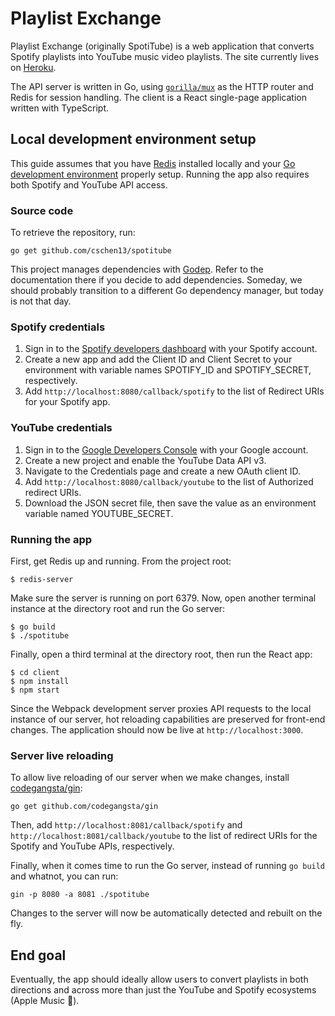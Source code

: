 # Playlist Exchange

Playlist Exchange (originally SpotiTube) is a web application that converts Spotify playlists into YouTube music video playlists. The site currently lives on [Heroku](https://pacific-ravine-30937.herokuapp.com/).

The API server is written in Go, using [`gorilla/mux`](https://github.com/gorilla/mux) as the HTTP router and Redis for session handling. The client is a React single-page application written with TypeScript.

## Local development environment setup

This guide assumes that you have [Redis](https://redis.io/topics/quickstart) installed locally and your [Go development environment](https://golang.org/doc/install) properly setup. Running the app also requires both Spotify and YouTube API access.

### Source code

To retrieve the repository, run:

```
go get github.com/cschen13/spotitube
```

This project manages dependencies with [Godep](https://github.com/tools/godep). Refer to the documentation there if you decide to add dependencies. Someday, we should probably transition to a different Go dependency manager, but today is not that day.

### Spotify credentials

1. Sign in to the [Spotify developers dashboard](https://developer.spotify.com/dashboard) with your Spotify account.
2. Create a new app and add the Client ID and Client Secret to your environment with variable names SPOTIFY_ID and SPOTIFY_SECRET, respectively.
3. Add `http://localhost:8080/callback/spotify` to the list of Redirect URIs for your Spotify app.

### YouTube credentials

1. Sign in to the [Google Developers Console](https://console.developers.google.com/) with your Google account.
2. Create a new project and enable the YouTube Data API v3.
3. Navigate to the Credentials page and create a new OAuth client ID.
4. Add `http://localhost:8080/callback/youtube` to the list of Authorized redirect URIs.
5. Download the JSON secret file, then save the value as an environment variable named YOUTUBE_SECRET.

### Running the app

First, get Redis up and running. From the project root:

```
$ redis-server
```

Make sure the server is running on port 6379. Now, open another terminal instance at the directory root and run the Go server:

```
$ go build
$ ./spotitube
```

Finally, open a third terminal at the directory root, then run the React app:

```
$ cd client
$ npm install
$ npm start
```

Since the Webpack development server proxies API requests to the local instance of our server, hot reloading capabilities are preserved for front-end changes. The application should now be live at `http://localhost:3000`.

### Server live reloading

To allow live reloading of our server when we make changes, install [codegangsta/gin](https://github.com/codegangsta/gin):

```
go get github.com/codegangsta/gin
```

Then, add `http://localhost:8081/callback/spotify` and `http://localhost:8081/callback/youtube` to the list of redirect URIs for the Spotify and YouTube APIs, respectively.

Finally, when it comes time to run the Go server, instead of running `go build` and whatnot, you can run:

```
gin -p 8080 -a 8081 ./spotitube
```

Changes to the server will now be automatically detected and rebuilt on the fly.

## End goal

Eventually, the app should ideally allow users to convert playlists in both directions and across more than just the YouTube and Spotify ecosystems (Apple Music 👀).
